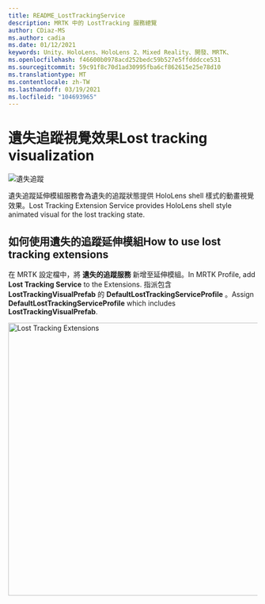 ```yaml
---
title: README_LostTrackingService
description: MRTK 中的 LostTracking 服務總覽
author: CDiaz-MS
ms.author: cadia
ms.date: 01/12/2021
keywords: Unity、HoloLens、HoloLens 2、Mixed Reality、開發、MRTK、
ms.openlocfilehash: f46600b0978acd252bedc59b527e5ffdddcce531
ms.sourcegitcommit: 59c91f8c70d1ad30995fba6cf862615e25e78d10
ms.translationtype: MT
ms.contentlocale: zh-TW
ms.lasthandoff: 03/19/2021
ms.locfileid: "104693965"
---
```

# <a name="lost-tracking-visualization"></a><span data-ttu-id="ec80b-104">遺失追蹤視覺效果</span><span class="sxs-lookup"><span data-stu-id="ec80b-104">Lost tracking visualization</span></span>

![遺失追蹤](images/lost-tracking/LostTrackingVisualization.jpg)

<span data-ttu-id="ec80b-106">遺失追蹤延伸模組服務會為遺失的追蹤狀態提供 HoloLens shell 樣式的動畫視覺效果。</span><span class="sxs-lookup"><span data-stu-id="ec80b-106">Lost Tracking Extension Service provides HoloLens shell style animated visual for the lost tracking state.</span></span>

## <a name="how-to-use-lost-tracking-extensions"></a><span data-ttu-id="ec80b-107">如何使用遺失的追蹤延伸模組</span><span class="sxs-lookup"><span data-stu-id="ec80b-107">How to use lost tracking extensions</span></span>

<span data-ttu-id="ec80b-108">在 MRTK 設定檔中，將 **遺失的追蹤服務** 新增至延伸模組。</span><span class="sxs-lookup"><span data-stu-id="ec80b-108">In MRTK Profile, add **Lost Tracking Service** to the Extensions.</span></span> <span data-ttu-id="ec80b-109">指派包含 **LostTrackingVisualPrefab** 的 **DefaultLostTrackingServiceProfile** 。</span><span class="sxs-lookup"><span data-stu-id="ec80b-109">Assign **DefaultLostTrackingServiceProfile** which includes **LostTrackingVisualPrefab**.</span></span>

<img src="images/lost-tracking/LostTracking_Extensions.png" width="550" alt="Lost Tracking Extensions">
